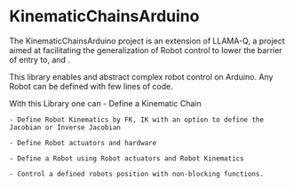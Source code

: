 # KinematicChainsArduino

The KinematicChainsArduino project is an extension of LLAMA-Q, a project aimed at facilitating the generalization of Robot control to lower the barrier of entry to, and . 

This library enables and abstract complex robot control on Arduino. Any Robot can be defined with few lines of code.

With this Library one can 
    - Define a Kinematic Chain
    
    - Define Robot Kinematics by FK, IK with an option to define the Jacobian or Inverse Jacobian
    
    - Define Robot actuators and hardware 
    
    - Define a Robot using Robot actuators and Robot Kinematics
    
    - Control a defined robots position with non-blocking functions.

    